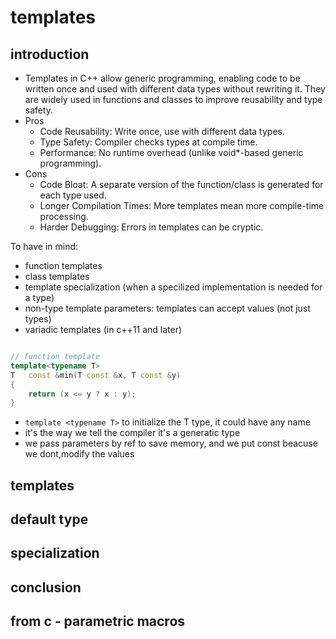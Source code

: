 # templates

## introduction
+ Templates in C++ allow generic programming, enabling code to be written once and used with different data types without rewriting it. They are widely used in functions and classes to improve reusability and type safety.
+ Pros
  + Code Reusability: Write once, use with different data types.
  + Type Safety: Compiler checks types at compile time.
  + Performance: No runtime overhead (unlike void*-based generic programming).
+ Cons
  + Code Bloat: A separate version of the function/class is generated for each type used.
  + Longer Compilation Times: More templates mean more compile-time processing.
  + Harder Debugging: Errors in templates can be cryptic.

To have in mind:
+ function templates
+ class templates
+ template specialization (when a specilized implementation is needed for a type)
+ non-type template parameters: templates can accept values (not just types)
+ variadic templates (in c++11 and later)

```c++

// function template
template<typename T>
T	const &min(T const &x, T const &y)
{
	return (x <= y ? x : y);
}


```

+ `template <typename T>` to initialize the T type, it could have any name
+ it's the way we tell the compiler it's a generatic type
+ we pass parameters by ref to save memory, and we put const beacuse we dont,modify the values
  
## templates



## default type



## specialization



## conclusion



## from c -  parametric macros


